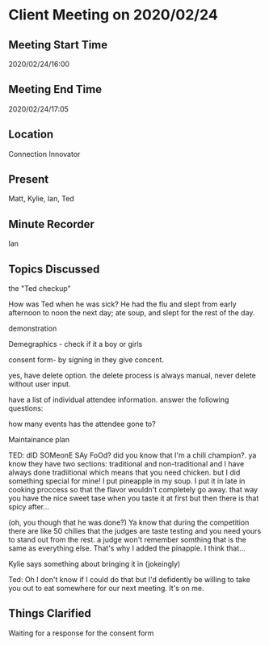 # Client Meeting on 2020/02/24

## Meeting Start Time

2020/02/24/16:00

## Meeting End Time

2020/02/24/17:05

## Location

Connection Innovator

## Present

Matt, Kylie, Ian, Ted

## Minute Recorder

Ian

## Topics Discussed

the "Ted checkup"

How was Ted when he was sick? He had the flu and slept from early afternoon to noon the next day; ate soup, and slept for the rest of the day.

demonstration

Demegraphics - check if it a boy or girls

consent form- by signing in they give concent. 

yes, have delete option. the delete process is always manual, never delete without user input.

have a list of individual attendee information. answer the following questions:

  how many events has the attendee gone to?
  
Maintainance plan

   TED: dID SOMeonE SAy FoOd? did you know that I'm a chili champion?. ya know they have two sections: traditional and non-traditional and I have always done tradiitional which means that you need chicken. but I did something special for mine! I put pineapple in my soup. I put it in late in cooking proccess so that the flavor wouldn't completely go away. that way you have the nice sweet tase when you taste it at first but then there is that spicy after...
   
   (oh, you though that he was done?) Ya know that during the competition there are like 50 chilies that the judges are taste testing and you need yours to stand out from the rest. a judge won't remember somthing that is the same as everything else. That's why I added the pinapple. I think that...
   
   Kylie says something about bringing it in (jokeingly)
   
   Ted: Oh I don't know if I could do that but I'd defidently be willing to take you out to eat somewhere for our next meeting. It's on me.
   

## Things Clarified

Waiting for a response for the consent form
